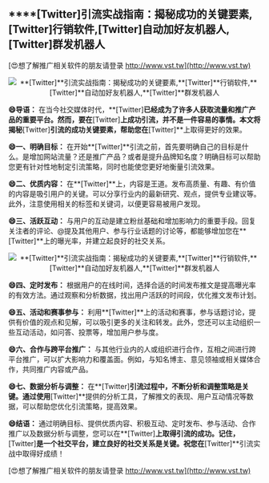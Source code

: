 ## ****[Twitter]**引流实战指南：揭秘成功的关键要素,**[Twitter]**行销软件,**[Twitter]**自动加好友机器人,**[Twitter]**群发机器人**

[😍想了解推广相关软件的朋友请登录 http://www.vst.tw](http://www.vst.tw)

 <center><img src="https://vst.tw/MP4/tuiguang/png/1.png" alt="**[Twitter]**引流实战指南：揭秘成功的关键要素,**[Twitter]**行销软件,**[Twitter]**自动加好友机器人,**[Twitter]**群发机器人"></center>

**😄导语：**
在当今社交媒体时代，**[Twitter]**已经成为了许多人获取流量和推广产品的重要平台。然而，要在**[Twitter]**上成功引流，并不是一件容易的事情。本文将揭秘**[Twitter]**引流的成功关键要素，帮助您在**[Twitter]**上取得更好的效果。

**😄一、明确目标：**
在开始**[Twitter]**引流之前，首先要明确自己的目标是什么。是增加网站流量？还是推广产品？或者是提升品牌知名度？明确目标可以帮助您更有针对性地制定引流策略，同时也能使您更好地衡量引流效果。

**😄二、优质内容：**
在**[Twitter]**上，内容是王道。发布高质量、有趣、有价值的内容是吸引用户的关键。可以分享行业内的最新研究、观点，提供专业建议等。此外，注意使用相关的标签和关键词，以便更容易被用户发现。

**😄三、活跃互动：**
与用户的互动是建立粉丝基础和增加影响力的重要手段。回复关注者的评论、@提及其他用户、参与行业话题的讨论等，都能够增加您在**[Twitter]**上的曝光率，并建立起良好的社交关系。

 <center><img src="https://vst.tw/MP4/tuiguang/png/8.png" alt="**[Twitter]**引流实战指南：揭秘成功的关键要素,**[Twitter]**行销软件,**[Twitter]**自动加好友机器人,**[Twitter]**群发机器人"></center>

**😄四、定时发布：**
根据用户的在线时间，选择合适的时间发布推文是提高曝光率的有效方法。通过观察和分析数据，找出用户活跃的时间段，优化推文发布计划。

**😄五、活动和赛事参与：**
利用**[Twitter]**上的活动和赛事，参与话题讨论，提供有价值的观点和见解，可以吸引更多的关注和转发。此外，您还可以主动组织一些互动活动，如问答、投票等，增加用户参与度。

**😄六、合作与跨平台推广：**
与其他行业内的人或组织进行合作，互相之间进行跨平台推广，可以扩大影响力和覆盖面。例如，与知名博主、意见领袖或相关媒体合作，共同推广内容或产品。

**😄七、数据分析与调整：**
在**[Twitter]**引流过程中，不断分析和调整策略是关键。通过使用**[Twitter]**提供的分析工具，了解推文的表现、用户互动情况等数据，可以帮助您优化引流策略，提高效果。

**😄结语：**
通过明确目标、提供优质内容、积极互动、定时发布、参与活动、合作推广以及数据分析与调整，您可以在**[Twitter]**上取得引流的成功。记住，**[Twitter]**是一个社交平台，建立良好的社交关系是关键。祝您在**[Twitter]**引流实战中取得好成绩！

[😍想了解推广相关软件的朋友请登录 http://www.vst.tw](http://www.vst.tw)



